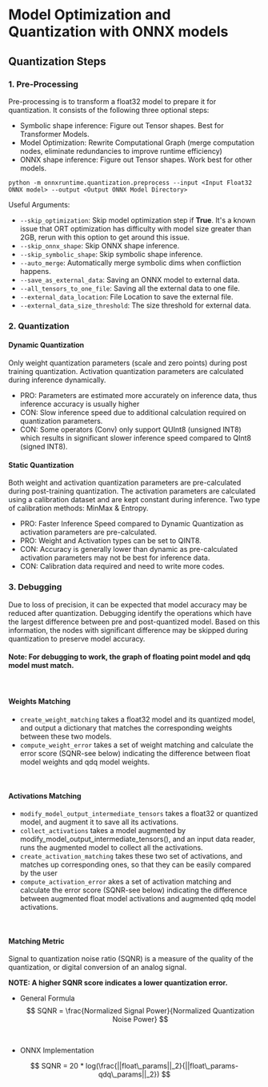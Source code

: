# Model Optimization and Quantization with ONNX models

## Quantization Steps
### 1. Pre-Processing
Pre-processing is to transform a float32 model to prepare it for quantization. It consists of the following three optional steps:
- Symbolic shape inference: Figure out Tensor shapes. Best for Transformer Models.
- Model Optimization: Rewrite Computational Graph (merge computation nodes, eliminate redundancies to improve runtime efficiency)
- ONNX shape inference: Figure out Tensor shapes. Work best for other models.
```
python -m onnxruntime.quantization.preprocess --input <Input Float32 ONNX model> --output <Output ONNX Model Dỉrectory>
```

Useful Arguments:
- `--skip_optimization`: Skip model optimization step if **True**. It's a known issue that ORT optimization has difficulty with model size greater than 2GB, rerun with this option to get around this issue.
- `--skip_onnx_shape`: Skip ONNX shape inference. 
- `--skip_symbolic_shape`: Skip symbolic shape inference.
- `--auto_merge`: Automatically merge symbolic dims when confliction happens.
- `--save_as_external_data`: Saving an ONNX model to external data.
- `--all_tensors_to_one_file`: Saving all the external data to one file.
- `--external_data_location`: File Location to save the external file.
- `--external_data_size_threshold`: The size threshold for external data.

### 2. Quantization
#### **Dynamic Quantization**

Only weight quantization parameters (scale and zero points) during post training quantization. Activation quantization parameters are calculated during inference dynamically. 

- PRO: Parameters are estimated more accurately on inference data, thus inference accuracy is usually higher
- CON: Slow inference speed due to additional calculation required on quantization parameters.
- CON: Some operators (Conv) only support QUInt8 (unsigned INT8) which results in significant slower inference speed compared to QInt8 (signed INT8).

#### **Static Quantization**

Both weight and activation quantization parameters are pre-calculated during post-training quantization. The activation parameters are calculated using a calibration dataset and are kept constant during inference. Two type of calibration methods: MinMax & Entropy.

- PRO: Faster Inference Speed compared to Dynamic Quantization as activation parameters are pre-calculated.
- PRO: Weight and Activation types can be set to QINT8.
- CON: Accuracy is generally lower than dynamic as pre-calculated activation parameters may not be best for inference data.
- CON: Calibration data required and need to write more codes. 

### 3. Debugging

Due to loss of precision, it can be expected that model accuracy may be reduced after quantization. Debugging identify the operations which have the largest difference between pre and post-quantized model. Based on this information, the nodes with significant difference may be skipped during quantization to preserve model accuracy.

#### **Note: For debugging to work, the graph of floating point model and qdq model must match.**

<br>

#### **Weights Matching**
- `create_weight_matching` takes a float32 model and its quantized model, and output a dictionary that matches the corresponding weights between these two models.
- `compute_weight_error` takes a set of weight matching and calculate the error score (SQNR-see below) indicating the difference between float model weights and qdq model weights.
<br>

#### **Activations Matching**
- `modify_model_output_intermediate_tensors` takes a float32 or quantized model, and augment it to save all its activations.
- `collect_activations` takes a model augmented by modify_model_output_intermediate_tensors(), and an input data reader, runs the augmented model to collect all the activations.
- `create_activation_matching` takes these two set of activations, and matches up corresponding ones, so that they can be easily compared by the user
- `compute_activation_error` akes a set of activation matching and calculate the error score (SQNR-see below) indicating the difference between augmented float model activations and augmented qdq model activations.

<br>

#### **Matching Metric**
Signal to quantization noise ratio (SQNR) is a measure of the quality of the quantization, or digital conversion of an analog signal.

**NOTE: A higher SQNR score indicates a lower quantization error.**


- General Formula
$$ SQNR = \frac{Normalized Signal Power}{Normalized Quantization Noise Power} $$

<br>

- ONNX Implementation

$$ SQNR = 20 * log(\frac{||float\_params||_2}{||float\_params-qdq\_params||_2}) $$


